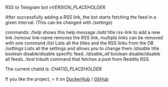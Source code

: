 RSS to Telegram bot *vVERSION_PLACEHOLDER* 

After successfully adding a RSS link, the bot starts fetching the feed in a given interval. (This can be changed with */settings*)

commands: 
*/help* shows this help message
*/add* title rss-link to add a new link
*/remove* link-name removes the RSS link, multiple links can be removed with one command
*/list* Lists all the titles and the RSS links from the DB
*/settings* Lists all the settings and allows you to change them
*/disable* title boolean disable/disable specific feed.
*/disable_all* boolean disable/disable all feeds.
*/test* Inbuilt command that fetches a post from Reddits RSS.

The current chatId is: *CHATID_PLACEHOLDER*

If you like the project, ⭐ it on [DockerHub](https://hub.docker.com/r/bokker/rss.to.telegram) / [GitHub](https://www.github.com/BoKKeR/RSS-to-Telegram-Bot)